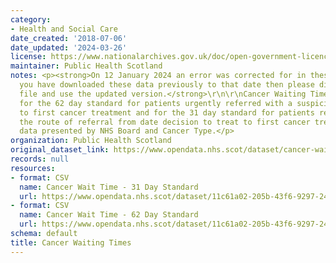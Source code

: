 ```yaml
---
category:
- Health and Social Care
date_created: '2018-07-06'
date_updated: '2024-03-26'
license: https://www.nationalarchives.gov.uk/doc/open-government-licence/version/3/
maintainer: Public Health Scotland
notes: <p><strong>On 12 January 2024 an error was corrected for in these data. If
  you have downloaded these data previously to that date then please discard that
  file and use the updated version.</strong>\r\n\r\nCancer Waiting Times statistics
  for the 62 day standard for patients urgently referred with a suspicion of cancer
  to first cancer treatment and for the 31 day standard for patients regardless of
  the route of referral from date decision to treat to first cancer treatment. Includes
  data presented by NHS Board and Cancer Type.</p>
organization: Public Health Scotland
original_dataset_link: https://www.opendata.nhs.scot/dataset/cancer-waiting-times
records: null
resources:
- format: CSV
  name: Cancer Wait Time - 31 Day Standard
  url: https://www.opendata.nhs.scot/dataset/11c61a02-205b-43f6-9297-243679103617/resource/58527343-a930-4058-bf9e-3c6e5cb04010/download/cwt_31_day_standard.csv
- format: CSV
  name: Cancer Wait Time - 62 Day Standard
  url: https://www.opendata.nhs.scot/dataset/11c61a02-205b-43f6-9297-243679103617/resource/23b3bbf7-7a37-4f86-974b-6360d6748e08/download/cwt_62_day_standard.csv
schema: default
title: Cancer Waiting Times
---
```

